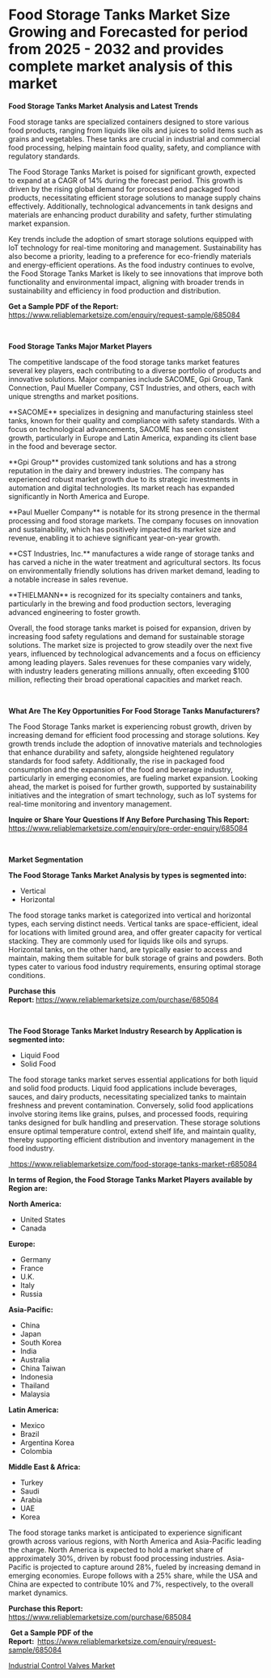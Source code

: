 <p><h1>Food Storage Tanks Market Size Growing and Forecasted for period from 2025 - 2032 and provides complete market analysis of this market</h1></p><p><strong>Food Storage Tanks Market Analysis and Latest Trends</strong></p>
<p><p>Food storage tanks are specialized containers designed to store various food products, ranging from liquids like oils and juices to solid items such as grains and vegetables. These tanks are crucial in industrial and commercial food processing, helping maintain food quality, safety, and compliance with regulatory standards. </p><p>The Food Storage Tanks Market is poised for significant growth, expected to expand at a CAGR of 14% during the forecast period. This growth is driven by the rising global demand for processed and packaged food products, necessitating efficient storage solutions to manage supply chains effectively. Additionally, technological advancements in tank designs and materials are enhancing product durability and safety, further stimulating market expansion. </p><p>Key trends include the adoption of smart storage solutions equipped with IoT technology for real-time monitoring and management. Sustainability has also become a priority, leading to a preference for eco-friendly materials and energy-efficient operations. As the food industry continues to evolve, the Food Storage Tanks Market is likely to see innovations that improve both functionality and environmental impact, aligning with broader trends in sustainability and efficiency in food production and distribution.</p></p>
<p><strong>Get a Sample PDF of the Report:&nbsp;</strong> <a href="https://www.reliablemarketsize.com/enquiry/request-sample/685084?utm_campaign=3550&utm_medium=2&utm_source=Github&utm_content=ia&utm_term=10042025&utm_id=food-storage-tanks">https://www.reliablemarketsize.com/enquiry/request-sample/685084</a></p>
<p>&nbsp;</p>
<p><strong>Food Storage Tanks Major Market Players</strong></p>
<p><p>The competitive landscape of the food storage tanks market features several key players, each contributing to a diverse portfolio of products and innovative solutions. Major companies include SACOME, Gpi Group, Tank Connection, Paul Mueller Company, CST Industries, and others, each with unique strengths and market positions.</p><p>**SACOME** specializes in designing and manufacturing stainless steel tanks, known for their quality and compliance with safety standards. With a focus on technological advancements, SACOME has seen consistent growth, particularly in Europe and Latin America, expanding its client base in the food and beverage sector.</p><p>**Gpi Group** provides customized tank solutions and has a strong reputation in the dairy and brewery industries. The company has experienced robust market growth due to its strategic investments in automation and digital technologies. Its market reach has expanded significantly in North America and Europe.</p><p>**Paul Mueller Company** is notable for its strong presence in the thermal processing and food storage markets. The company focuses on innovation and sustainability, which has positively impacted its market size and revenue, enabling it to achieve significant year-on-year growth.</p><p>**CST Industries, Inc.** manufactures a wide range of storage tanks and has carved a niche in the water treatment and agricultural sectors. Its focus on environmentally friendly solutions has driven market demand, leading to a notable increase in sales revenue.</p><p>**THIELMANN** is recognized for its specialty containers and tanks, particularly in the brewing and food production sectors, leveraging advanced engineering to foster growth.</p><p>Overall, the food storage tanks market is poised for expansion, driven by increasing food safety regulations and demand for sustainable storage solutions. The market size is projected to grow steadily over the next five years, influenced by technological advancements and a focus on efficiency among leading players. Sales revenues for these companies vary widely, with industry leaders generating millions annually, often exceeding $100 million, reflecting their broad operational capacities and market reach.</p></p>
<p>&nbsp;</p>
<p><strong>What Are The Key Opportunities For Food Storage Tanks Manufacturers?</strong></p>
<p><p>The Food Storage Tanks market is experiencing robust growth, driven by increasing demand for efficient food processing and storage solutions. Key growth trends include the adoption of innovative materials and technologies that enhance durability and safety, alongside heightened regulatory standards for food safety. Additionally, the rise in packaged food consumption and the expansion of the food and beverage industry, particularly in emerging economies, are fueling market expansion. Looking ahead, the market is poised for further growth, supported by sustainability initiatives and the integration of smart technology, such as IoT systems for real-time monitoring and inventory management.</p></p>
<p><strong>Inquire or Share Your Questions If Any Before Purchasing This Report:</strong> <a href="https://www.reliablemarketsize.com/enquiry/pre-order-enquiry/685084?utm_campaign=3550&utm_medium=2&utm_source=Github&utm_content=ia&utm_term=10042025&utm_id=food-storage-tanks">https://www.reliablemarketsize.com/enquiry/pre-order-enquiry/685084</a></p>
<p>&nbsp;</p>
<p><strong>Market Segmentation</strong></p>
<p><strong>The Food Storage Tanks Market Analysis by types is segmented into:</strong></p>
<p><ul><li>Vertical</li><li>Horizontal</li></ul></p>
<p><p>The food storage tanks market is categorized into vertical and horizontal types, each serving distinct needs. Vertical tanks are space-efficient, ideal for locations with limited ground area, and offer greater capacity for vertical stacking. They are commonly used for liquids like oils and syrups. Horizontal tanks, on the other hand, are typically easier to access and maintain, making them suitable for bulk storage of grains and powders. Both types cater to various food industry requirements, ensuring optimal storage conditions.</p></p>
<p><strong>Purchase this Report:&nbsp;</strong><a href="https://www.reliablemarketsize.com/purchase/685084?utm_campaign=3550&utm_medium=2&utm_source=Github&utm_content=ia&utm_term=10042025&utm_id=food-storage-tanks">https://www.reliablemarketsize.com/purchase/685084</a></p>
<p>&nbsp;</p>
<p><strong>The Food Storage Tanks Market Industry Research by Application is segmented into:</strong></p>
<p><ul><li>Liquid Food</li><li>Solid Food</li></ul></p>
<p><p>The food storage tanks market serves essential applications for both liquid and solid food products. Liquid food applications include beverages, sauces, and dairy products, necessitating specialized tanks to maintain freshness and prevent contamination. Conversely, solid food applications involve storing items like grains, pulses, and processed foods, requiring tanks designed for bulk handling and preservation. These storage solutions ensure optimal temperature control, extend shelf life, and maintain quality, thereby supporting efficient distribution and inventory management in the food industry.</p></p>
<p><a href="https://www.reliablemarketsize.com/food-storage-tanks-market-r685084?utm_campaign=3550&utm_medium=2&utm_source=Github&utm_content=ia&utm_term=10042025&utm_id=food-storage-tanks">&nbsp;https://www.reliablemarketsize.com/food-storage-tanks-market-r685084</a></p>
<p><strong>In terms of Region, the Food Storage Tanks Market Players available by Region are:</strong></p>
<p>
    <p> <strong> North America: </strong>
        <ul>
            <li>United States</li>
            <li>Canada</li>
        </ul>
        </p> 
    <p> <strong> Europe: </strong>
        <ul>
            <li>Germany</li>
            <li>France</li>
            <li>U.K.</li>
            <li>Italy</li>
            <li>Russia</li>
        </ul>
        </p> 
    <p> <strong> Asia-Pacific: </strong>
        <ul>
            <li>China</li>
            <li>Japan</li>
            <li>South Korea</li>
            <li>India</li>
            <li>Australia</li>
            <li>China Taiwan</li>
            <li>Indonesia</li>
            <li>Thailand</li>
            <li>Malaysia</li>
        </ul>
        </p> 
    <p> <strong> Latin America: </strong>
        <ul>
            <li>Mexico</li>
            <li>Brazil</li>
            <li>Argentina Korea</li>
            <li>Colombia</li>
        </ul>
        </p> 
    <p> <strong> Middle East & Africa: </strong>
        <ul>
            <li>Turkey</li>
            <li>Saudi</li>
            <li>Arabia</li>
            <li>UAE</li>
            <li>Korea</li>
        </ul>
    </p>
    </p>
<p><p>The food storage tanks market is anticipated to experience significant growth across various regions, with North America and Asia-Pacific leading the charge. North America is expected to hold a market share of approximately 30%, driven by robust food processing industries. Asia-Pacific is projected to capture around 28%, fueled by increasing demand in emerging economies. Europe follows with a 25% share, while the USA and China are expected to contribute 10% and 7%, respectively, to the overall market dynamics.</p></p>
<p><strong>Purchase this Report: </strong><a href="https://www.reliablemarketsize.com/purchase/685084?utm_campaign=3550&utm_medium=2&utm_source=Github&utm_content=ia&utm_term=10042025&utm_id=food-storage-tanks">https://www.reliablemarketsize.com/purchase/685084</a></p>
<p>&nbsp;<strong>Get a Sample PDF of the Report:&nbsp;&nbsp;</strong><a href="https://www.reliablemarketsize.com/enquiry/request-sample/685084?utm_campaign=3550&utm_medium=2&utm_source=Github&utm_content=ia&utm_term=10042025&utm_id=food-storage-tanks">https://www.reliablemarketsize.com/enquiry/request-sample/685084</a></p>
<p><strong></strong></p>
<p><p><a href="https://github.com/barlevsebako/Market-Research-Report-List-1/blob/main/industrial-control-valves-market.md?utm_campaign=3550&utm_medium=2&utm_source=Github&utm_content=ia&utm_term=10042025&utm_id=food-storage-tanks">Industrial Control Valves Market</a></p></p>